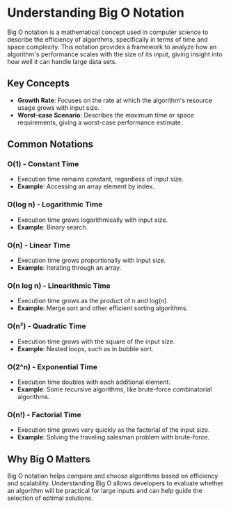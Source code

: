 # Understanding Big O Notation

Big O notation is a mathematical concept used in computer science to describe the efficiency of algorithms, specifically in terms of time and space complexity. This notation provides a framework to analyze how an algorithm's performance scales with the size of its input, giving insight into how well it can handle large data sets.

## Key Concepts

- **Growth Rate**: Focuses on the rate at which the algorithm's resource usage grows with input size.
- **Worst-case Scenario**: Describes the maximum time or space requirements, giving a worst-case performance estimate.

## Common Notations

### O(1) - Constant Time
- Execution time remains constant, regardless of input size.
- **Example**: Accessing an array element by index.

### O(log n) - Logarithmic Time
- Execution time grows logarithmically with input size.
- **Example**: Binary search.

### O(n) - Linear Time
- Execution time grows proportionally with input size.
- **Example**: Iterating through an array.

### O(n log n) - Linearithmic Time
- Execution time grows as the product of n and log(n).
- **Example**: Merge sort and other efficient sorting algorithms.

### O(n²) - Quadratic Time
- Execution time grows with the square of the input size.
- **Example**: Nested loops, such as in bubble sort.

### O(2^n) - Exponential Time
- Execution time doubles with each additional element.
- **Example**: Some recursive algorithms, like brute-force combinatorial algorithms.

### O(n!) - Factorial Time
- Execution time grows very quickly as the factorial of the input size.
- **Example**: Solving the traveling salesman problem with brute-force.

## Why Big O Matters

Big O notation helps compare and choose algorithms based on efficiency and scalability. Understanding Big O allows developers to evaluate whether an algorithm will be practical for large inputs and can help guide the selection of optimal solutions.
